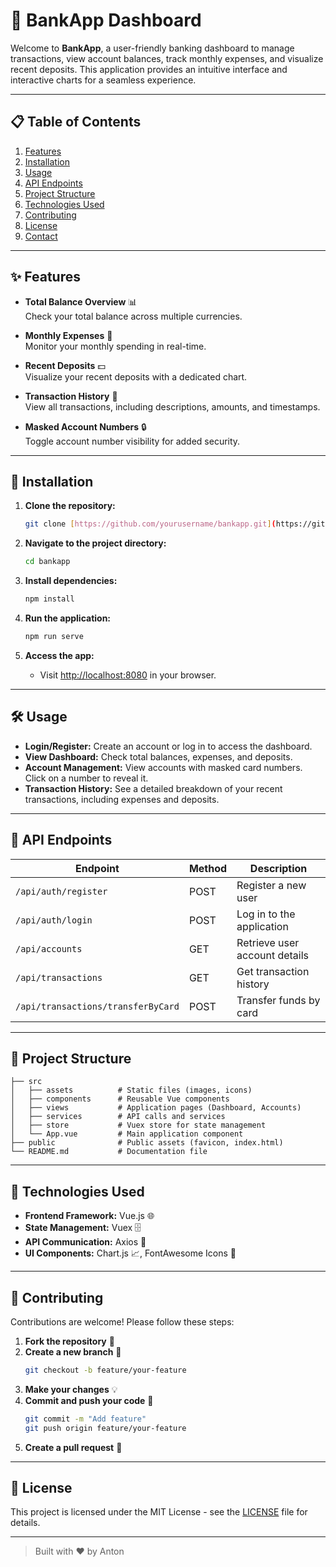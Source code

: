 
# 🏦 BankApp Dashboard

Welcome to **BankApp**, a user-friendly banking dashboard to manage transactions, view account balances, track monthly expenses, and visualize recent deposits. This application provides an intuitive interface and interactive charts for a seamless experience.

---

## 📋 Table of Contents
1. [Features](#features)
2. [Installation](#installation)
3. [Usage](#usage)
4. [API Endpoints](#api-endpoints)
5. [Project Structure](#project-structure)
6. [Technologies Used](#technologies-used)
7. [Contributing](#contributing)
8. [License](#license)
9. [Contact](#contact)

---

## ✨ Features

- **Total Balance Overview** 📊  
  Check your total balance across multiple currencies.

- **Monthly Expenses** 💸  
  Monitor your monthly spending in real-time.

- **Recent Deposits** 💵  
  Visualize your recent deposits with a dedicated chart.

- **Transaction History** 📜  
  View all transactions, including descriptions, amounts, and timestamps.

- **Masked Account Numbers** 🔒  
  Toggle account number visibility for added security.

---

## 🚀 Installation

1. **Clone the repository:**
   ```bash
   git clone [https://github.com/yourusername/bankapp.git](https://github.com/antonbaider/uMBank.git)
   ```

2. **Navigate to the project directory:**
   ```bash
   cd bankapp
   ```

3. **Install dependencies:**
   ```bash
   npm install
   ```

4. **Run the application:**
   ```bash
   npm run serve
   ```

5. **Access the app:**
   - Visit [http://localhost:8080](http://localhost:8080) in your browser.

---

## 🛠️ Usage

- **Login/Register:** Create an account or log in to access the dashboard.
- **View Dashboard:** Check total balances, expenses, and deposits.
- **Account Management:** View accounts with masked card numbers. Click on a number to reveal it.
- **Transaction History:** See a detailed breakdown of your recent transactions, including expenses and deposits.

---

## 🔗 API Endpoints

| Endpoint                            | Method | Description                        |
|-------------------------------------|--------|------------------------------------|
| `/api/auth/register`                | POST   | Register a new user                |
| `/api/auth/login`                   | POST   | Log in to the application          |
| `/api/accounts`                     | GET    | Retrieve user account details      |
| `/api/transactions`                 | GET    | Get transaction history            |
| `/api/transactions/transferByCard`  | POST   | Transfer funds by card             |

---

## 📁 Project Structure

```
├── src
│   ├── assets          # Static files (images, icons)
│   ├── components      # Reusable Vue components
│   ├── views           # Application pages (Dashboard, Accounts)
│   ├── services        # API calls and services
│   ├── store           # Vuex store for state management
│   └── App.vue         # Main application component
├── public              # Public assets (favicon, index.html)
└── README.md           # Documentation file
```

---

## 🧰 Technologies Used

- **Frontend Framework:** Vue.js 🌐
- **State Management:** Vuex 🗄️
- **API Communication:** Axios 📡
- **UI Components:** Chart.js 📈, FontAwesome Icons 🎨

---

## 🤝 Contributing

Contributions are welcome! Please follow these steps:

1. **Fork the repository** 🍴
2. **Create a new branch** 🔀
   ```bash
   git checkout -b feature/your-feature
   ```
3. **Make your changes** 💡
4. **Commit and push your code** 🚀
   ```bash
   git commit -m "Add feature"
   git push origin feature/your-feature
   ```
5. **Create a pull request** 📝

---

## 📜 License

This project is licensed under the MIT License - see the [LICENSE](LICENSE) file for details.

---

> Built with ❤️ by Anton
